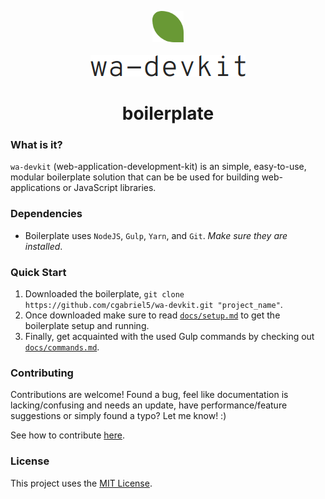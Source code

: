 <p align="center"><img src="/img/logo/leaf.png?raw=true" alt="wa-devkit logo-leaf" width="50" height="50">
<br><br>
<img src="/img/logo/text.png?raw=true" alt="wa-devkit logo-text">
</p>

<h1 align="center">boilerplate</h1>

### What is it?

`wa-devkit` (web-application-development-kit) is an simple, easy-to-use, modular boilerplate solution that can be be used for building web-applications or JavaScript libraries.

### Dependencies

* Boilerplate uses `NodeJS`, `Gulp`, `Yarn`, and `Git`. *Make sure they are installed*.

### Quick Start
1. Downloaded the boilerplate, `git clone https://github.com/cgabriel5/wa-devkit.git "project_name"`.
2. Once downloaded make sure to read [`docs/setup.md`](/docs/setup.md) to get the boilerplate setup and running.
3. Finally, get acquainted with the used Gulp commands by checking out [`docs/commands.md`](/docs/commands.md).

### Contributing

Contributions are welcome! Found a bug, feel like documentation is lacking/confusing and needs an update, have performance/feature suggestions or simply found a typo? Let me know! :)

See how to contribute [here](/CONTRIBUTING.md).

### License

This project uses the [MIT License](/LICENSE.txt).
